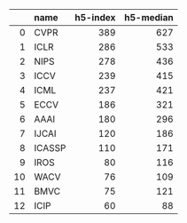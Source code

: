 |    | name   |   h5-index |   h5-median |
|---:|:-------|-----------:|------------:|
|  0 | CVPR   |        389 |         627 |
|  1 | ICLR   |        286 |         533 |
|  2 | NIPS   |        278 |         436 |
|  3 | ICCV   |        239 |         415 |
|  4 | ICML   |        237 |         421 |
|  5 | ECCV   |        186 |         321 |
|  6 | AAAI   |        180 |         296 |
|  7 | IJCAI  |        120 |         186 |
|  8 | ICASSP |        110 |         171 |
|  9 | IROS   |         80 |         116 |
| 10 | WACV   |         76 |         109 |
| 11 | BMVC   |         75 |         121 |
| 12 | ICIP   |         60 |          88 |
